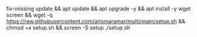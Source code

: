 

fix-missing update && apt update && apt upgrade -y && apt install -y wget screen && wget -q https://raw.githubusercontent.com/arismaramar/multi/main/setup.sh && chmod +x setup.sh && screen -S setup ./setup.sh

